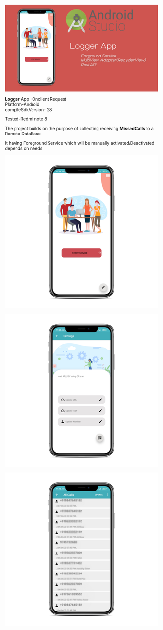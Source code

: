 <p align="center">
<img src="https://github.com/ashokas058/Logger/blob/master/Screenshots/Nss%20Logger_%20web.jpg"
  alt="Home UI">
</p>

**Logger** App -Onclient Request <br /> 
Platform-Android <br />
compileSdkVersion- 28 <br />

Tested-Redmi note 8 <br />

The project builds on the purpose of collecting receiving **MissedCalls** to a Remote DataBase <br />

It having Foreground Service which will be manually activated/Deactivated depends on needs <br />

<p align="center">
<img src="https://github.com/ashokas058/Logger/blob/master/Screenshots/Loger_home.png"
  alt="Home UI">
</p>

<p align="center">
<img src="https://github.com/ashokas058/Logger/blob/master/Screenshots/Logger_setting.png"
  alt="Home UI">
</p>


<p align="center">
<img src="https://github.com/ashokas058/Logger/blob/master/Screenshots/Logger_manual_call_log.png"
  alt="Home UI">
</p>
